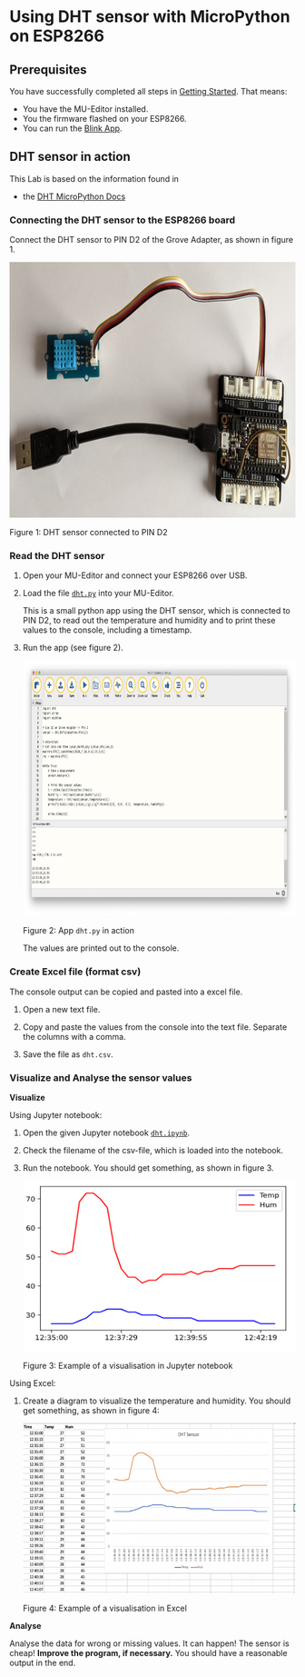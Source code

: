 # Using DHT sensor with MicroPython on ESP8266

## Prerequisites

You have successfully completed all steps in [Getting Started](../../introduction/esp8266/README.md). That means: 

- You have the MU-Editor installed.
- You the firmware flashed on your ESP8266.
- You can run the [Blink App](../../introduction/esp8266/blink/README.md).

## DHT sensor in action

This Lab is based on the information found in

- the [DHT MicroPython Docs](https://docs.micropython.org/en/latest/esp32/quickref.html#dht-driver)

### Connecting the DHT sensor to the ESP8266 board

Connect the DHT sensor to PIN D2 of the Grove Adapter, as shown in figure 1.

<img src="../../docs/esp8266-dht.jpg" width="900" height="450">

Figure 1: DHT sensor connected to PIN D2

### Read the DHT sensor

1. Open your MU-Editor and connect your ESP8266 over USB.

2. Load the file [`dht.py`](dht.py) into your MU-Editor.

   This is a small python app  using the DHT sensor, which is connected to PIN D2, to read out the temperature and humidity and to print  these values to the console, including a timestamp. 

3. Run the app (see figure 2).

   <img src="../../docs/esp8266-mu-editor.jpg" width="900" height="450">

   Figure 2: App `dht.py` in action

   The values are printed out to the console.

### Create Excel file (format csv)

The console output can be copied and pasted into a excel file.

1. Open a new text file.

2. Copy and paste the values from the console into the text file. Separate the columns with a comma.

3. Save the file as `dht.csv`.


### Visualize and Analyse the sensor values

**Visualize**

Using Jupyter notebook:

1. Open the given Jupyter notebook [`dht.ipynb`](./dht.ipynb).

2. Check the filename of the csv-file, which is loaded into the notebook.

3. Run the notebook. You should get something, as shown in figure 3.

   <img src="../../docs/esp8266-jupyter.png" width="600" height="300">

   Figure 3: Example of a visualisation in Jupyter notebook

Using Excel:

1. Create a diagram to visualize the temperature and humidity. You should get something, as shown in figure 4:

   <img src="../../docs/esp8266-excel.png" width="600" height="300">

   Figure 4: Example of a visualisation in Excel

**Analyse**

Analyse the data for wrong or missing values. It can happen! The sensor is cheap! **Improve the program, if necessary.** You should have a reasonable output in the end.